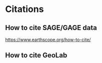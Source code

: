 # Citations

## How to cite SAGE/GAGE data
https://www.earthscope.org/how-to-cite/

## How to cite GeoLab